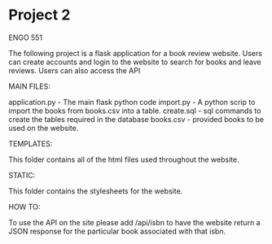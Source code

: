 # Project 2

ENGO 551

The following project is a flask application for a book review website.
Users can create accounts and login to the website to search for books 
and leave reviews. Users can also access the API

MAIN FILES:

application.py - The main flask python code
import.py - A python scrip to import the books from books.csv into a table.
create.sql - sql commands to create the tables required in the database
books.csv - provided books to be used on the website.

TEMPLATES:

This folder contains all of the html files used throughout the website.

STATIC:

This folder contains the stylesheets for the website. 


HOW TO:

To use the API on the site please add /api/isbn to have the website return a JSON response for the particular book associated with that isbn.
